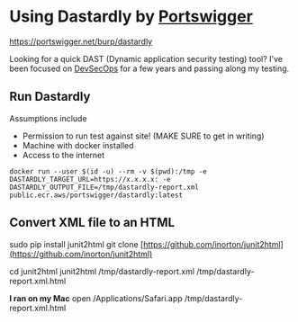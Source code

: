 # Using Dastardly by [Portswigger](https://portswigger.net)

https://portswigger.net/burp/dastardly

Looking for a quick DAST (Dynamic application security testing) tool?  I've been focused on [DevSecOps](https://www.devsecops.org/) for a few years and passing along my testing.  


## Run Dastardly

Assumptions include
- Permission to run test against site! (MAKE SURE to get in writing)
- Machine with docker installed
- Access to the internet

`docker run --user $(id -u) --rm -v $(pwd):/tmp -e DASTARDLY_TARGET_URL=https://x.x.x.x: -e DASTARDLY_OUTPUT_FILE=/tmp/dastardly-report.xml public.ecr.aws/portswigger/dastardly:latest`

## Convert XML file to an HTML

sudo pip install junit2html 
git clone [https://github.com/inorton/junit2html](https://github.com/inorton/junit2html)

cd junit2html 
junit2html /tmp/dastardly-report.xml /tmp/dastardly-report.xml.html

**I ran on my Mac**
open /Applications/Safari.app /tmp/dastardly-report.xml.html 